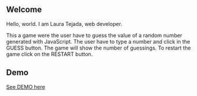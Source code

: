 ## Welcome
Hello, world. I am Laura Tejada, web developer.

This a game were the user have to guess the value of a random number generated with JavaScript.
The user have to type a number and click in the GUESS button.
The game will show the number of guessings.
To restart the game click on the RESTART button.


## Demo
[See DEMO here](https://lauratejada.github.io/guessing-game/)
